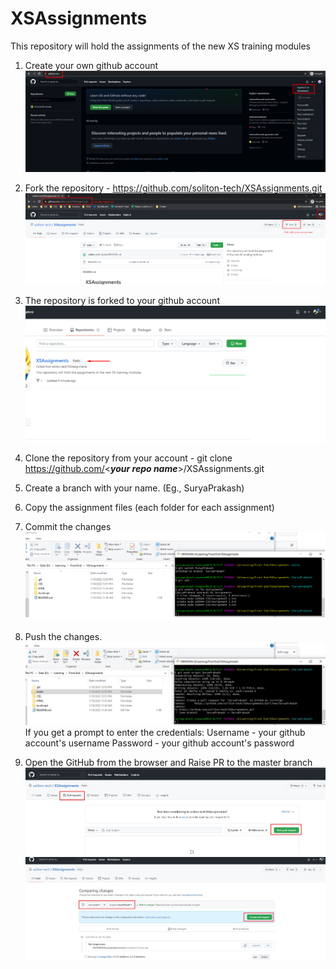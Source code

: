 # XSAssignments
This repository will hold the assignments of the new XS training modules

1. Create your own github account
	![](assets/GitAccount.png)
2. Fork the repository - https://github.com/soliton-tech/XSAssignments.git
	![](assets/Fork.png)
3. The repository is forked to your github account
	![](assets/Forked.png)
4. Clone the repository from your account - git clone https://github.com/<**_your repo name_**>/XSAssignments.git
5. Create a branch with your name. (Eg., SuryaPrakash)
6. Copy the assignment files (each folder for each assignment)
7. Commit the changes
	![](assets/Commit.png)
8. Push the changes. 
	![](assets/Push.jpg)
   If you get a prompt to enter the credentials:
	   Username - your github account's username
	   Password - your github account's password
   
9. Open the GitHub from the browser and Raise PR to the master branch
	![](assets/PR0.jpg)
	![](assets/PR.jpg)
